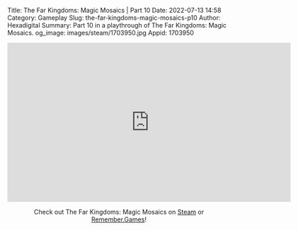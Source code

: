 Title: The Far Kingdoms: Magic Mosaics | Part 10
Date: 2022-07-13 14:58
Category: Gameplay
Slug: the-far-kingdoms-magic-mosaics-p10
Author: Hexadigital
Summary: Part 10 in a playthrough of The Far Kingdoms: Magic Mosaics.
og_image: images/steam/1703950.jpg
Appid: 1703950

<center><iframe src="https://www.youtube.com/embed/Fx1cmEm6_xU?feature=oembed" allow="accelerometer; autoplay; encrypted-media; gyroscope; picture-in-picture" width="640" height="360" frameborder="0"></iframe>

Check out The Far Kingdoms: Magic Mosaics on [Steam](https://store.steampowered.com/app/1703950/?curator_clanid=34633900) or [Remember.Games](https://remember.games/game/1211/)!</center>

